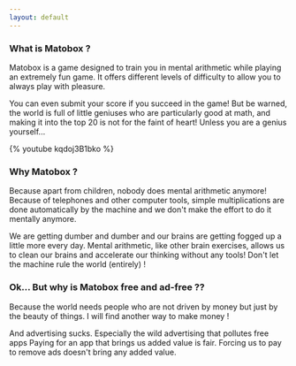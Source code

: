 ```yaml
---
layout: default
---
```

### What is Matobox ?
Matobox is a game designed to train you in mental arithmetic while playing an extremely fun game.
It offers different levels of difficulty to allow you to always play with pleasure. 

You can even submit your score if you succeed in the game! But be warned, the world is full of little geniuses who are particularly good at math, and making it into the top 20 is not for the faint of heart! Unless you are a genius yourself...


{% youtube kqdoj3B1bko %}
### Why Matobox ?

Because apart from children, nobody does mental arithmetic anymore! Because of telephones and other computer tools, simple multiplications are done automatically by the machine and we don't make the effort to do it mentally anymore.

We are getting dumber and dumber and our brains are getting fogged up a little more every day.
Mental arithmetic, like other brain exercises, allows us to clean our brains and accelerate our thinking without any tools! Don't let the machine rule the world (entirely) !

### Ok... But why is Matobox free and ad-free ??

Because the world needs people who are not driven by money but just by the beauty of things.
I will find another way to make money !

And advertising sucks. Especially the wild advertising that pollutes free apps 
Paying for an app that brings us added value is fair. 
Forcing us to pay to remove ads doesn't bring any added value.
